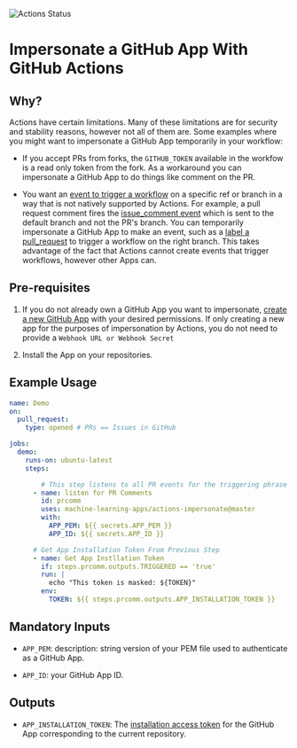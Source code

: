 ![Actions Status](https://github.com/machine-learning-apps/actions-impersonate/workflows/Tests/badge.svg)

# Impersonate a GitHub App With GitHub Actions

## Why?

Actions have certain limitations.  Many of these limitations are for security and stability reasons, however not all of them are.  Some examples where you might want to impersonate a GitHub App temporarily in your workflow:

- If you accept PRs from forks, the `GITHUB_TOKEN` available in the workfow is a read only token from the fork.  As a workaround you can impersonate a GitHub App to do things like comment on the PR.

- You want an [event to trigger a workflow](https://help.github.com/en/articles/events-that-trigger-workflows) on a specific ref or branch in a way that is not natively supported by Actions.  For example, a pull request comment fires the [issue_comment event](https://help.github.com/en/articles/events-that-trigger-workflows#issue-comment-event-issue_comment) which is sent to the default branch and not the PR's branch.  You can temporarily impersonate a GitHub App to make an event, such as a [label a pull_request](https://help.github.com/en/articles/events-that-trigger-workflows#pull-request-event-pull_request) to trigger a workflow on the right branch. This takes advantage of the fact that Actions cannot create events that trigger workflows, however other Apps can.

## Pre-requisites

1. If you do not already own a GitHub App you want to impersonate, [create a new GitHub App](https://developer.github.com/apps/building-github-apps/creating-a-github-app/) with your desired permissions.  If only creating a new app for the purposes of impersonation by Actions, you do not need to provide a `Webhook URL or Webhook Secret`

2. Install the App on your repositories. 

## Example Usage

```yaml
name: Demo
on: 
  pull_request:
    type: opened # PRs == Issues in GitHub

jobs:
  demo:
    runs-on: ubuntu-latest
    steps:

        # This step listens to all PR events for the triggering phrase
      - name: listen for PR Comments
        id: prcomm
        uses: machine-learning-apps/actions-impersonate@master
        with:
          APP_PEM: ${{ secrets.APP_PEM }}
          APP_ID: ${{ secrets.APP_ID }}

      # Get App Installation Token From Previous Step
      - name: Get App Instllation Token
        if: steps.prcomm.outputs.TRIGGERED == 'true'
        run: |
          echo "This token is masked: ${TOKEN}"
        env: 
          TOKEN: ${{ steps.prcomm.outputs.APP_INSTALLATION_TOKEN }}
```

## Mandatory Inputs

- `APP_PEM`: description: string version of your PEM file used to authenticate as a GitHub App. 

- `APP_ID`: your GitHub App ID.

## Outputs

 - `APP_INSTALLATION_TOKEN`: The [installation access token](https://developer.github.com/apps/building-github-apps/authenticating-with-github-apps/#authenticating-as-an-installation) for the GitHub App corresponding to the current repository.
